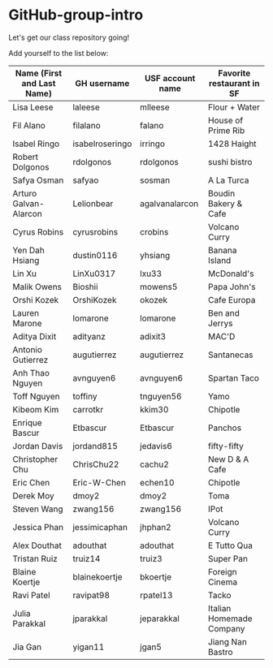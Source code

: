 # GitHub-group-intro
Let's get our class repository going!

Add yourself to the list below:

| Name (First and Last Name) | GH username | USF account name | Favorite restaurant in SF |
| --- | --- | --- | --- |
| Lisa Leese | laleese | mlleese | Flour + Water |
| Fil Alano | filalano | falano | House of Prime Rib | 
| Isabel Ringo | isabelroseringo | irringo | 1428 Haight |
| Robert Dolgonos | rdolgonos | rdolgonos | sushi bistro |
| Safya Osman | safyao | sosman | A La Turca |
| Arturo Galvan-Alarcon | Lelionbear | agalvanalarcon | Boudin Bakery & Cafe |
| Cyrus Robins | cyrusrobins | crobins| Volcano Curry |
| Yen Dah Hsiang | dustin0116 | yhsiang | Banana Island |
| Lin Xu | LinXu0317 | lxu33 | McDonald's |
| Malik Owens | Bioshii | mowens5 | Papa John's |
| Orshi Kozek | OrshiKozek | okozek | Cafe Europa |
| Lauren Marone | lomarone | lomarone | Ben and Jerrys |
| Aditya Dixit | adityanz | adixit3 | MAC'D |
| Antonio Gutierrez| augutierrez | augutierrez | Santanecas |
| Anh Thao Nguyen | avnguyen6 | avnguyen6 | Spartan Taco |
| Toff Nguyen | toffiny | tnguyen56 | Yamo |
| Kibeom Kim | carrotkr | kkim30 | Chipotle |
| Enrique Bascur| Etbascur | Etbascur | Panchos |
| Jordan Davis | jordand815 | jedavis6 | fifty-fifty | 
| Christopher Chu | ChrisChu22 | cachu2 | New D & A Cafe |
| Eric Chen	| Eric-W-Chen	|	echen10	|	Chipotle |
| Derek Moy | dmoy2 | dmoy2 | Toma | 
| Steven Wang | zwang156 | zwang156 | IPot |
| Jessica Phan | jessimicaphan | jhphan2 | Volcano Curry |
| Alex Douthat | adouthat | adouthat | E Tutto Qua|
| Tristan Ruiz | truiz14 | truiz3 | Super Pan |
| Blaine Koertje | blainekoertje | bkoertje | Foreign Cinema |
| Ravi Patel | ravipat98 | rpatel13 | Tacko |
| Julia Parakkal | jparakkal | jeparakkal | Italian Homemade Company|
| Jia Gan | yigan11 | jgan5 | Jiang Nan Bastro|
